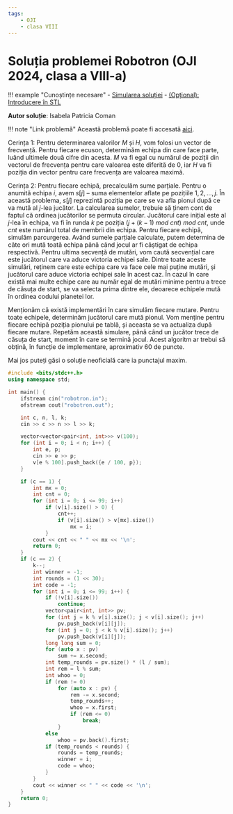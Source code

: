 ```yaml
---
tags:
    - OJI
    - clasa VIII
---
```


# Soluția problemei Robotron (OJI 2024, clasa a VIII-a)

!!! example "Cunoștințe necesare"
    - [Simularea soluției](../../../../usor/simulating-solution.md)
    - [(Opțional): Introducere în STL](../../../../cppintro/stl.md)

**Autor soluție**: Isabela Patricia Coman

!!! note "Link problemă"
    Această problemă poate fi accesată [aici](https://kilonova.ro/problems/2511/).

Cerința 1: Pentru determinarea valorilor $M$ și $H$, vom folosi un vector de frecvență. Pentru fiecare ecuson, determinăm echipa din care face parte, luând ultimele două cifre din acesta. $M$ va fi egal cu numărul de poziții din vectorul de frecvența pentru care valoarea este diferită de 0, iar $H$ va fi poziția din vector pentru care frecvența are valoarea maximă. 

Cerința 2: Pentru fiecare echipă, precalculăm sume parțiale. Pentru o anumită echipa $i$, avem $s[j]$ – suma elementelor aflate pe pozițiile $1, 2, \dots, j$. În această problema, $s[j]$ reprezintă poziția pe care se va afla pionul după ce va mută al $j$-lea jucător. La calcularea sumelor, trebuie să ținem cont de faptul că ordinea jucătorilor se permuta circular. Jucătorul care inițial este al $j$-lea în echipa, va fi în runda $k$ pe poziția $(j + (k − 1) \ mod \ cnt) \ mod \ cnt$, unde $cnt$ este numărul total de membrii din echipa. Pentru fiecare echipă, simulăm parcurgerea. Având sumele parțiale calculate, putem determina de câte ori mută toată echipa până când jocul ar fi câștigat de echipa respectivă. Pentru ultima secvență de mutări, vom caută secvențial care este jucătorul care va aduce victoria echipei sale. Dintre toate aceste simulări, reținem care este echipa care va face cele mai puține mutări, și jucătorul care aduce victoria echipei sale în acest caz. În cazul în care există mai multe echipe care au număr egal de mutări minime pentru a trece de căsuța de start, se va selecta prima dintre ele, deoarece echipele mută în ordinea codului planetei lor.

Menționăm că există implementări în care simulăm fiecare mutare. Pentru toate echipele,
determinăm jucătorul care mută pionul. Vom menține pentru fiecare echipă poziția pionului pe tablă, și aceasta se va actualiza după fiecare mutare. Repetăm această simulare, până când un jucător trece de căsuța de start, moment în care se termină jocul. Acest algoritm ar trebui să obțină, în funcție de implementare, aproximativ 60 de puncte.

Mai jos puteți găsi o soluție neoficială care ia punctajul maxim.

```cpp
#include <bits/stdc++.h>
using namespace std;

int main() {
    ifstream cin("robotron.in");
    ofstream cout("robotron.out");

    int c, n, l, k;
    cin >> c >> n >> l >> k;

    vector<vector<pair<int, int>>> v(100);
    for (int i = 0; i < n; i++) {
        int e, p;
        cin >> e >> p;
        v[e % 100].push_back({e / 100, p});
    }

    if (c == 1) {
        int mx = 0;
        int cnt = 0;
        for (int i = 0; i <= 99; i++)
            if (v[i].size() > 0) {
                cnt++;
                if (v[i].size() > v[mx].size())
                    mx = i;
            }
        cout << cnt << " " << mx << '\n';
        return 0;
    }
    if (c == 2) {
        k--;
        int winner = -1;
        int rounds = (1 << 30);
        int code = -1;
        for (int i = 0; i <= 99; i++) {
            if (!v[i].size())
                continue;
            vector<pair<int, int>> pv;
            for (int j = k % v[i].size(); j < v[i].size(); j++)
                pv.push_back(v[i][j]);
            for (int j = 0; j < k % v[i].size(); j++)
                pv.push_back(v[i][j]);
            long long sum = 0;
            for (auto x : pv)
                sum += x.second;
            int temp_rounds = pv.size() * (l / sum);
            int rem = l % sum;
            int whoo = 0;
            if (rem != 0)
                for (auto x : pv) {
                    rem -= x.second;
                    temp_rounds++;
                    whoo = x.first;
                    if (rem <= 0)
                        break;
                }
            else
                whoo = pv.back().first;
            if (temp_rounds < rounds) {
                rounds = temp_rounds;
                winner = i;
                code = whoo;
            }
        }
        cout << winner << " " << code << '\n';
    }
    return 0;
}
```
